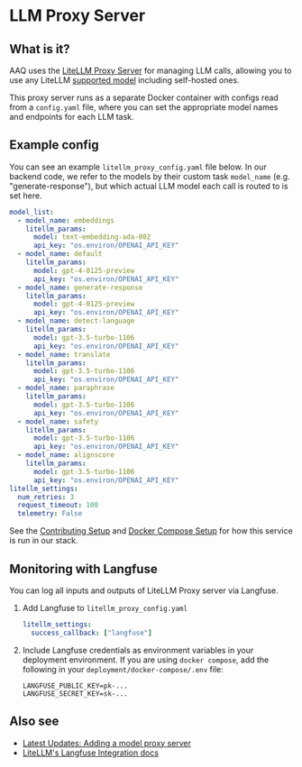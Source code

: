 # LLM Proxy Server

## What is it?

AAQ uses the [LiteLLM Proxy Server](https://litellm.vercel.app/docs/simple_proxy) for
managing LLM calls, allowing you to use any LiteLLM [supported model](https://docs.litellm.ai/docs/providers) including self-hosted ones.

This proxy server runs as a separate Docker container with configs read from a `config.yaml` file, where you can set the appropriate model
names and endpoints for each LLM task.

## Example config

You can see an example `litellm_proxy_config.yaml` file below. In our backend code, we refer to the models by their custom task `model_name` (e.g. "generate-response"), but
which actual LLM model each call is routed to is set here.

```yaml
model_list:
  - model_name: embeddings
    litellm_params:
      model: text-embedding-ada-002
      api_key: "os.environ/OPENAI_API_KEY"
  - model_name: default
    litellm_params:
      model: gpt-4-0125-preview
      api_key: "os.environ/OPENAI_API_KEY"
  - model_name: generate-response
    litellm_params:
      model: gpt-4-0125-preview
      api_key: "os.environ/OPENAI_API_KEY"
  - model_name: detect-language
    litellm_params:
      model: gpt-3.5-turbo-1106
      api_key: "os.environ/OPENAI_API_KEY"
  - model_name: translate
    litellm_params:
      model: gpt-3.5-turbo-1106
      api_key: "os.environ/OPENAI_API_KEY"
  - model_name: paraphrase
    litellm_params:
      model: gpt-3.5-turbo-1106
      api_key: "os.environ/OPENAI_API_KEY"
  - model_name: safety
    litellm_params:
      model: gpt-3.5-turbo-1106
      api_key: "os.environ/OPENAI_API_KEY"
  - model_name: alignscore
    litellm_params:
      model: gpt-3.5-turbo-1106
      api_key: "os.environ/OPENAI_API_KEY"
litellm_settings:
  num_retries: 3
  request_timeout: 100
  telemetry: False
```

See the [Contributing Setup](../../develop/setup.md) and [Docker Compose Setup](../../deployment/quick-setup.md) for how this service is run in our stack.

## Monitoring with Langfuse

You can log all inputs and outputs of LiteLLM Proxy server via Langfuse.

1. Add Langfuse to `litellm_proxy_config.yaml`

    ```yaml
    litellm_settings:
      success_callback: ["langfuse"]
    ```

1. Include Langfuse credentials as environment variables in your deployment environment.
   If you are using `docker compose`, add the following in your
   `deployment/docker-compose/.env` file:

    ```.env
    LANGFUSE_PUBLIC_KEY=pk-...
    LANGFUSE_SECRET_KEY=sk-...
    ```

## Also see

- [Latest Updates: Adding a model proxy server](../../blog/posts/move-to-litellm-proxy.md)
- [LiteLLM's Langfuse Integration docs](https://docs.litellm.ai/docs/observability/langfuse_integration)
